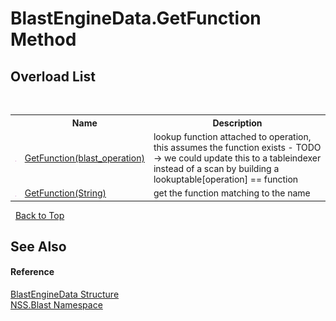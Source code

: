 # BlastEngineData.GetFunction Method 
 


## Overload List
&nbsp;<table><tr><th></th><th>Name</th><th>Description</th></tr><tr><td>![Public method](media/pubmethod.gif "Public method")</td><td><a href="48f1d3ae-c04d-2115-211a-2abc367d3b2f.md">GetFunction(blast_operation)</a></td><td>
lookup function attached to operation, this assumes the function exists - TODO -> we could update this to a tableindexer instead of a scan by building a lookuptable[operation] == function</td></tr><tr><td>![Public method](media/pubmethod.gif "Public method")</td><td><a href="5cfdad3b-425a-6148-9cb2-05f8495cd0f9.md">GetFunction(String)</a></td><td>
get the function matching to the name</td></tr></table>&nbsp;
<a href="#blastenginedata.getfunction-method">Back to Top</a>

## See Also


#### Reference
<a href="54e0839f-a7d2-83ae-b999-168019175d84.md">BlastEngineData Structure</a><br /><a href="88b55311-4a89-0894-e27a-e157e443c7f7.md">NSS.Blast Namespace</a><br />